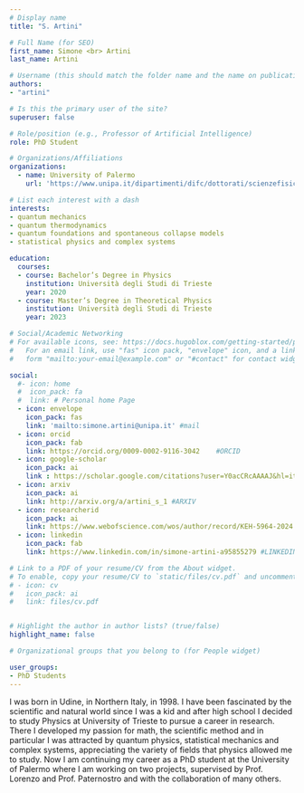 ```yaml
---
# Display name
title: "S. Artini"

# Full Name (for SEO)
first_name: Simone <br> Artini
last_name: Artini

# Username (this should match the folder name and the name on publications)
authors:
- "artini"

# Is this the primary user of the site?
superuser: false

# Role/position (e.g., Professor of Artificial Intelligence)
role: PhD Student

# Organizations/Affiliations
organizations:
  - name: University of Palermo
    url: 'https://www.unipa.it/dipartimenti/difc/dottorati/scienzefisicheechimiche/en/phd-students/'

# List each interest with a dash
interests:
- quantum mechanics
- quantum thermodynamics
- quantum foundations and spontaneous collapse models
- statistical physics and complex systems

education:
  courses:
  - course: Bachelor’s Degree in Physics
    institution: Università degli Studi di Trieste
    year: 2020
  - course: Master’s Degree in Theoretical Physics
    institution: Università degli Studi di Trieste
    year: 2023

# Social/Academic Networking
# For available icons, see: https://docs.hugoblox.com/getting-started/page-builder/#icons
#   For an email link, use "fas" icon pack, "envelope" icon, and a link in the
#   form "mailto:your-email@example.com" or "#contact" for contact widget.

social:
  #- icon: home
  #  icon_pack: fa
  #  link: # Personal home Page
  - icon: envelope
    icon_pack: fas
    link: 'mailto:simone.artini@unipa.it' #mail
  - icon: orcid
    icon_pack: fab
    link: https://orcid.org/0009-0002-9116-3042    #ORCID
  - icon: google-scholar 
    icon_pack: ai
    link : https://scholar.google.com/citations?user=Y0acCRcAAAAJ&hl=it&oi=ao #SCHOLAR
  - icon: arxiv
    icon_pack: ai
    link: http://arxiv.org/a/artini_s_1 #ARXIV
  - icon: researcherid
    icon_pack: ai
    link: https://www.webofscience.com/wos/author/record/KEH-5964-2024 #WOS
  - icon: linkedin
    icon_pack: fab
    link: https://www.linkedin.com/in/simone-artini-a95855279 #LINKEDIN

# Link to a PDF of your resume/CV from the About widget.
# To enable, copy your resume/CV to `static/files/cv.pdf` and uncomment the lines below.
# - icon: cv
#   icon_pack: ai
#   link: files/cv.pdf


# Highlight the author in author lists? (true/false)
highlight_name: false

# Organizational groups that you belong to (for People widget)

user_groups:
- PhD Students
---
```

I was born in Udine, in Northern Italy, in 1998. I have been fascinated by the scientific and natural world since I was a kid and after high school I decided to study Physics at University of Trieste to pursue a career in research. There I developed my passion for math, the scientific method and in particular I was attracted by quantum physics, statistical mechanics and complex systems, appreciating the variety of fields that physics allowed me to study. Now I am continuing my career as a PhD student at the University of Palermo where I am working on two projects, supervised by Prof. Lorenzo and Prof. Paternostro and with the collaboration of many others.